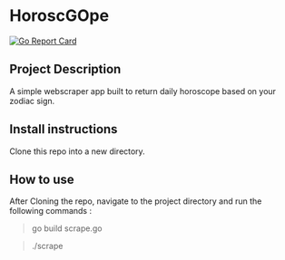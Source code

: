# HoroscGOpe
[![Go Report Card](https://goreportcard.com/report/github.com/TheVille415/makesite)](https://goreportcard.com/report/github.com/TheVille415/makesite)

## Project Description 
A simple webscraper app built to return daily horoscope based on your zodiac sign.


## Install instructions 
Clone this repo into a new directory.

## How to use

After Cloning the repo, navigate to the project directory and run the following commands : 

> go build scrape.go

>./scrape
